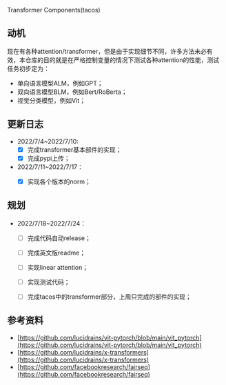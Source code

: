 
Transformer Components(tacos)

## 动机

现在有各种attention/transformer，但是由于实现细节不同，许多方法未必有效，本仓库的目的就是在严格控制变量的情况下测试各种attention的性能，测试任务初步定为：

- 单向语言模型ALM，例如GPT；
- 双向语言模型BLM，例如Bert/RoBerta；
- 视觉分类模型，例如Vit；



## 更新日志

- 2022/7/4~2022/7/10: 
  - [x] 完成transformer基本部件的实现；
  - [x] 完成pypi上传；
- 2022/7/11~2022/7/17：
  - [x] 实现各个版本的norm；



## 规划
- 2022/7/18~2022/7/24：
  - [ ] 完成代码自动release；
  - [ ] 完成英文版readme；
  - [ ] 实现linear attention；
  - [ ] 实现测试代码；
  - [ ] 完成tacos中的transformer部分，上周只完成的部件的实现；



## 参考资料

- [https://github.com/lucidrains/vit-pytorch/blob/main/vit_pytorch](https://github.com/lucidrains/vit-pytorch/blob/main/vit_pytorch)
- [https://github.com/lucidrains/x-transformers](https://github.com/lucidrains/x-transformers)
- [https://github.com/facebookresearch/fairseq](https://github.com/facebookresearch/fairseq)